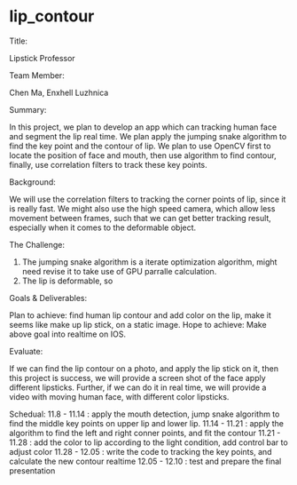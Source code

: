 # lip_contour

Title: 

Lipstick Professor 

Team Member: 

Chen Ma, Enxhell Luzhnica

Summary: 

In this project, we plan to develop an app which can tracking human face and segment the lip real time. We plan apply the jumping snake algorithm to find the key point and the contour of lip. We plan to use OpenCV first to locate the position of face and mouth, then use algorithm to find contour, finally, use correlation filters to track these key points.

Background: 

We will use the correlation filters to tracking the corner points of lip, since it is really fast.
We might also use the high speed camera, which allow less movement between frames, such that we can get better tracking result, especially when it comes to the deformable object.

The Challenge: 

1. The jumping snake algorithm is a iterate optimization algorithm, might need revise it to take use of GPU parralle calculation.
2. The lip is deformable, so 

Goals & Deliverables:

Plan to achieve:  find human lip contour and add color on the lip, make it seems like make up lip stick, on a static image.
Hope to achieve: Make above goal into realtime on IOS.

Evaluate: 

If we can find the lip contour on a photo, and apply the lip stick on it, then this project is success, we will provide a screen shot of the face apply different lipsticks.
Further, if we can do it in real time, we will provide a video with moving human face, with different color lipsticks.

Schedual:
11.8 - 11.14 : apply the mouth detection, jump snake algorithm to find the middle key points on upper lip and lower lip.
11.14 - 11.21 : apply the algorithm to find the left and right conner points, and fit the contour
11.21 - 11.28 : add the color to lip according to the light condition, add control bar to adjust color
11.28 - 12.05 : write the code to tracking the key points, and calculate the new contour realtime
12.05 - 12.10 : test and prepare the final presentation

